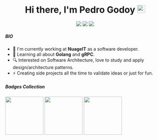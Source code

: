<div align="center">
  <h1>Hi there, I'm Pedro Godoy <img src="https://media.giphy.com/media/hvRJCLFzcasrR4ia7z/giphy.gif" width="25px"> </h1>
  <a href="https://linkedin.com/in/pedrobgodoy"><img src="https://img.shields.io/badge/linkedin-0077B5.svg?style=for-the-badge&logo=linkedin&logoColor=white"></a>
  <a href="https://instagram.com/pedrogodoyy_"><img src="https://img.shields.io/badge/instagram-E4405F.svg?style=for-the-badge&logo=instagram&logoColor=white"></a>
  <a href="mailto:pedrohenrique.godoy@outlook.com"><img src="https://img.shields.io/badge/e‑mail-D14836.svg?style=for-the-badge&logo=microsoftoutlook&logoColor=white"></a>
</div>

##### BIO

 - :office: I'm currently working at **NuageIT** as a software developer.
 - :seedling: Learning all about **Golang** and **gRPC**.
 - :mag: Interested on Software Architecture, love to study and apply design/architecture patterns.
 - :zap: Creating side projects all the time to validate ideas or just for fun.

##### Badges Collection

<img src="https://images.credly.com/size/340x340/images/598f6ac6-2dbd-4394-8ae4-943b2f4c43ea/AWS-Developer-Associate-2020.png" width="120px">
<img src="https://images.credly.com/size/340x340/images/f5cf37e4-6ebd-4067-96a9-b26d04f51ff7/CertiProf-Badge-LLL.png" width="120px">
<img src="https://images.credly.com/size/340x340/images/c2ddc533-ba6c-464d-a69d-f9f28177176b/CertiProf-Badge-SFPC.png" width="120px">